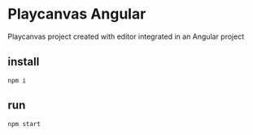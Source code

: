 # Playcanvas Angular

Playcanvas project created with editor integrated in an Angular project

## install

```
npm i
```

## run

```
npm start
```
